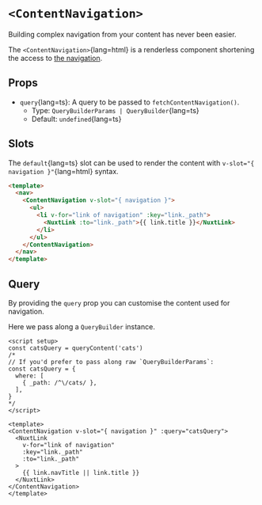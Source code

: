 # `<ContentNavigation>`

Building complex navigation from your content has never been easier.

The `<ContentNavigation>`{lang=html} is a renderless component shortening the access to [the navigation](/guide/displaying/navigation).

## Props

- `query`{lang=ts}: A query to be passed to `fetchContentNavigation()`.
  - Type: `QueryBuilderParams | QueryBuilder`{lang=ts}
  - Default: `undefined`{lang=ts}

## Slots

The `default`{lang=ts} slot can be used to render the content with `v-slot="{ navigation }"`{lang=html} syntax.

```html [components/Navbar.vue]
<template>
  <nav>
    <ContentNavigation v-slot="{ navigation }">
      <ul>
        <li v-for="link of navigation" :key="link._path">
          <NuxtLink :to="link._path">{{ link.title }}</NuxtLink>
        </li>
      </ul>
    </ContentNavigation>
  </nav>
</template>
```

## Query

By providing the `query` prop you can customise the content used for navigation.

Here we pass along a `QueryBuilder` instance.

```vue
<script setup>
const catsQuery = queryContent('cats')
/*
// If you'd prefer to pass along raw `QueryBuilderParams`:
const catsQuery = {
  where: [
    { _path: /^\/cats/ },
  ],
}
*/
</script>

<template>
<ContentNavigation v-slot="{ navigation }" :query="catsQuery">
  <NuxtLink
    v-for="link of navigation"
    :key="link._path"
    :to="link._path"
  >
    {{ link.navTitle || link.title }}
  </NuxtLink>
</ContentNavigation>
</template>
```
